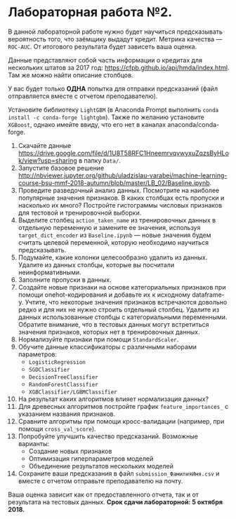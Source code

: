 # Лабораторная работа №2.
В данной лабораторной работе нужно будет научиться предсказывать вероятность того, что заёмщику выдадут кредит. Метрика качества — `ROC-AUC`. От итогового результата будет зависеть ваша оценка.

Данные представляют собой часть информации о кредитах для нескольких штатов за 2017 год: https://cfpb.github.io/api/hmda/index.html. Там же можно найти описание столбцов.  

У вас будет только <b>ОДНА</b> попытка для отправки предсказаний (файл отправляется вместе с отчетом преподавателю).

Установите библиотеку `LightGBM` (в Anaconda Prompt выполнить `conda install -c conda-forge lightgbm`). Также по желанию установите `XGBoost`, однако имейте ввиду, что его нет в каналах anaconda/conda-forge.

1. Скачайте данные https://drive.google.com/file/d/1U8T58RFC1HneemrvqvwyxuZqzsByHLok/view?usp=sharing в папку `Data/`.
2. Запустите базовое решение http://nbviewer.jupyter.org/github/uladzislau-varabei/machine-learning-course-bsu-mmf-2018-autumn/blob/master/LB_02/Baseline.ipynb.
3. Проведите разведочный анализ данных. 
Посмотрите на наиболее популярные значения признаков. В каких столбцах есть пропуски и насколько их много? Постройте гистограммы числовых признаков для тестовой и тренировочной выборки.
4. Выделите столбец `action_taken_name` из тренировочных данных в отдельную переменную и замените ее значения, используя `target_dict_encoder` из `Baseline.ipynb` — новые значения будем считать целевой переменной, которую необходимо научиться предсказывать.
5. Подумайте, какие колонки целесообразно удалить из данных. Удалите из данных столбцы, которые вы посчитали неинформативными.
6. Заполните пропуски в данных.
7. Создайте новые признаки на основе категориальных признаков при помощи onehot-кодирования и добавьте их к исходному dataframe-у. Учтите, что некоторые значения признаков встречаются довольно редко и для них не нужно строить отдельный столбец. Удалите из данных использованные столбцы с категориальными переменными.
Обратите внимание, что в тестовых данных могут встретиться значения признаков, которых нет в тренировочных данных.
8. Нормализуйте признаки при помощи `StandardScaler`.
9. Обучите данные классификаторы с различными наборами параметров:
    * `LogisticRegression`
    * `SGDClassifier`
    * `DecisionTreeClassifier`
    * `RandomForestClassifier`
    * `XGBClassifier/LGBMClassifier`
10. На результат каких алгоритмов влияет нормализация данных?
11. Для древесных алгоритмов постройте график `feature_importances_` с указанием названия признаков.
12. Сравните алгоритмы при помощи кросс-валидации (например, при помощи `cross_val_score`).
13. Попробуйте улучшить качество предсказаний. Возможные варианты:
    * Создание новых признаков
    * Оптимизация гиперпараметров моделей 
    * Объединение результатов нескольких моделей
14. Сохраните ваши предсказания в файл `submission_ФамилияИмя.csv` и вместе с отчетом отправьте преподавателю на почту. 

Ваша оценка зависит как от предоставленного отчета, так и от результата на тестовых данных.
**Срок сдачи лабораторной: 5 октября 2018.**
